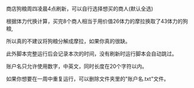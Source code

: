 商店狗粮周四凌晨4点刷新，可以自行选择想买的商人(默认全选)

根据体力代换计算，买完8个商人相当于用价值26体力的摩拉换取了43体力的狗粮,

所以真的不建议将狗粮分解成摩拉，如果你真的很缺。

此外脚本完整运行后会记录本次的时间，没有刷新时运行脚本会自动跳过。

账户名只允许使用数字，中英文，同时长度在20个字符以内。

如果你想要在一周中重复运行，可以删除文件夹里的"账户名.txt"文件。